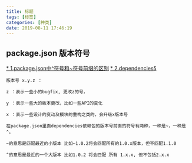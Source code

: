 ```yaml
---
title: 标题
tags: [标签]
categories: [种类]
date: 2019-08-11 17:46:19
---
```





<!-- more -->

## package.json 版本符号

[* 1.package.json中^符号和~符号前缀的区别](https://www.cnblogs.com/chenyablog/p/7989939.html)
[* 2.dependencies§](https://docs.npmjs.com/files/package.json#dependencies)



```
版本号 x.y.z ：
 
z ：表示一些小的bugfix, 更改z的号，
 
y ：表示一些大的版本更改，比如一些API的变化
 
x ：表示一些设计的变动及模块的重构之类的，会升级x版本号
 
在package.json里面dependencies依赖包的版本号前面的符号有两种，一种是~，一种是^。
 
~的意思是匹配最近的小版本 比如~1.0.2将会匹配所有的1.0.x版本，但不匹配1.1.0
 
^的意思是最近的一个大版本 比如1.0.2 将会匹配 所有 1.x.x, 但不包括2.x.x
```